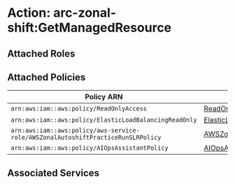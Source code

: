 # Action: arc-zonal-shift:GetManagedResource

## Attached Roles

## Attached Policies

| Policy ARN | Policy Name |
|------------|-------------|
| `arn:aws:iam::aws:policy/ReadOnlyAccess` | [ReadOnlyAccess](../policies.md#readonlyaccess) |
| `arn:aws:iam::aws:policy/ElasticLoadBalancingReadOnly` | [ElasticLoadBalancingReadOnly](../policies.md#elasticloadbalancingreadonly) |
| `arn:aws:iam::aws:policy/aws-service-role/AWSZonalAutoshiftPracticeRunSLRPolicy` | [AWSZonalAutoshiftPracticeRunSLRPolicy](../policies.md#awszonalautoshiftpracticerunslrpolicy) |
| `arn:aws:iam::aws:policy/AIOpsAssistantPolicy` | [AIOpsAssistantPolicy](../policies.md#aiopsassistantpolicy) |

## Associated Services

